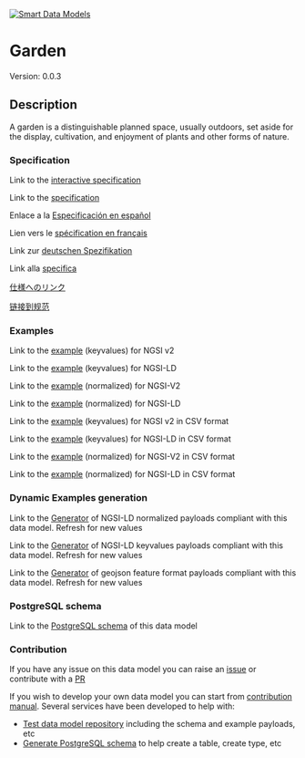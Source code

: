[![Smart Data Models](https://smartdatamodels.org/wp-content/uploads/2022/01/SmartDataModels_logo.png "Logo")](https://smartdatamodels.org)
# Garden
Version: 0.0.3

## Description 

A garden is a distinguishable planned space, usually outdoors, set aside for the display, cultivation, and enjoyment of plants and other forms of nature.
### Specification

Link to the [interactive specification](https://swagger.lab.fiware.org/?url=https://smart-data-models.github.io/dataModel.ParksAndGardens/Garden/swagger.yaml)

Link to the [specification](https://github.com/smart-data-models/dataModel.ParksAndGardens/blob/master/Garden/doc/spec.md)

Enlace a la [Especificación en español](https://github.com/smart-data-models/dataModel.ParksAndGardens/blob/master/Garden/doc/spec_ES.md)

Lien vers le [spécification en français](https://github.com/smart-data-models/dataModel.ParksAndGardens/blob/master/Garden/doc/spec_FR.md)

Link zur [deutschen Spezifikation](https://github.com/smart-data-models/dataModel.ParksAndGardens/blob/master/Garden/doc/spec_DE.md)

Link alla [specifica](https://github.com/smart-data-models/dataModel.ParksAndGardens/blob/master/Garden/doc/spec_IT.md)

[仕様へのリンク](https://github.com/smart-data-models/dataModel.ParksAndGardens/blob/master/Garden/doc/spec_JA.md)

[链接到规范](https://github.com/smart-data-models/dataModel.ParksAndGardens/blob/master/Garden/doc/spec_ZH.md)
### Examples

Link to the [example](https://smart-data-models.github.io/dataModel.ParksAndGardens/Garden/examples/example.json) (keyvalues) for NGSI v2

Link to the [example](https://smart-data-models.github.io/dataModel.ParksAndGardens/Garden/examples/example.jsonld) (keyvalues) for NGSI-LD

Link to the [example](https://smart-data-models.github.io/dataModel.ParksAndGardens/Garden/examples/example-normalized.json) (normalized) for NGSI-V2

Link to the [example](https://smart-data-models.github.io/dataModel.ParksAndGardens/Garden/examples/example-normalized.jsonld) (normalized) for NGSI-LD

Link to the [example](https://smart-data-models.github.io/dataModel.ParksAndGardens/Garden/examples/example.json.csv) (keyvalues) for NGSI v2 in CSV format

Link to the [example](https://smart-data-models.github.io/dataModel.ParksAndGardens/Garden/examples/example.jsonld.csv) (keyvalues) for NGSI-LD in CSV format

Link to the [example](https://smart-data-models.github.io/dataModel.ParksAndGardens/Garden/examples/example-normalized.json.csv) (normalized) for NGSI-V2 in CSV format

Link to the [example](https://smart-data-models.github.io/dataModel.ParksAndGardens/Garden/examples/example-normalized.jsonld.csv) (normalized) for NGSI-LD in CSV format
### Dynamic Examples generation

Link to the [Generator](https://smartdatamodels.org/extra/ngsi-ld_generator.php?schemaUrl=https://raw.githubusercontent.com/smart-data-models/dataModel.ParksAndGardens/master/Garden/schema.json&email=info@smartdatamodels.org) of NGSI-LD normalized payloads compliant with this data model. Refresh for new values

Link to the [Generator](https://smartdatamodels.org/extra/ngsi-ld_generator_keyvalues.php?schemaUrl=https://raw.githubusercontent.com/smart-data-models/dataModel.ParksAndGardens/master/Garden/schema.json&email=info@smartdatamodels.org) of NGSI-LD keyvalues payloads compliant with this data model. Refresh for new values

Link to the [Generator](https://smartdatamodels.org/extra/geojson_features_generator.php?schemaUrl=https://raw.githubusercontent.com/smart-data-models/dataModel.ParksAndGardens/master/Garden/schema.json&email=info@smartdatamodels.org) of geojson feature format payloads compliant with this data model. Refresh for new values
### PostgreSQL schema

Link to the [PostgreSQL schema](https://smart-data-models.github.io/dataModel.ParksAndGardens/Garden/schema.sql) of this data model
### Contribution

 If you have any issue on this data model you can raise an [issue](https://github.com/smart-data-models/dataModel.ParksAndGardens/issues)  or contribute with a [PR](https://github.com/smart-data-models/dataModel.ParksAndGardens/pulls)

 If you wish to develop your own data model you can start from [contribution manual](https://bit.ly/contribution_manual). Several services have been developed to help with: 
 - [Test data model repository](https://smartdatamodels.org/index.php/data-models-contribution-api/) including the schema and example payloads, etc
 - [Generate PostgreSQL schema](https://smartdatamodels.org/index.php/sql-service/) to help create a table, create type, etc